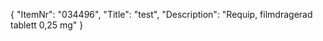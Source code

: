 {
  "ItemNr": "034496",
  "Title": "test",
  "Description": "Requip, filmdragerad tablett 0,25 mg"
}